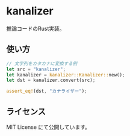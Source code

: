 # kanalizer

推論コードのRust実装。

## 使い方

```rust
// 文字列をカタカナに変換する例
let src = "kanalizer";
let kanalizer = kanalizer::Kanalizer::new();
let dst = kanalizer.convert(src);

assert_eq!(dst, "カナライザー");
```

## ライセンス

MIT License にて公開しています。
